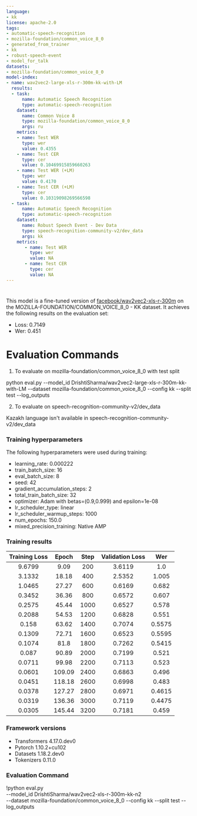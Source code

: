 ```yaml
---
language:
- kk
license: apache-2.0
tags:
- automatic-speech-recognition
- mozilla-foundation/common_voice_8_0
- generated_from_trainer
- kk
- robust-speech-event
- model_for_talk
datasets:
- mozilla-foundation/common_voice_8_0
model-index:
- name: wav2vec2-large-xls-r-300m-kk-with-LM
  results:
  - task: 
      name: Automatic Speech Recognition 
      type: automatic-speech-recognition
    dataset:
      name: Common Voice 8
      type: mozilla-foundation/common_voice_8_0
      args: ru
    metrics:
    - name: Test WER
      type: wer
      value: 0.4355
    - name: Test CER
      type: cer
      value: 0.10469915859660263
    - name: Test WER (+LM)
      type: wer
      value: 0.4170
    - name: Test CER (+LM)
      type: cer
      value: 0.10319098269566598
  - task: 
      name: Automatic Speech Recognition
      type: automatic-speech-recognition
    dataset:
      name: Robust Speech Event - Dev Data
      type: speech-recognition-community-v2/dev_data
      args: kk
    metrics:
       - name: Test WER
         type: wer
         value: NA
       - name: Test CER
         type: cer
         value: NA
---
```


<!-- This model card has been generated automatically according to the information the Trainer had access to. You
should probably proofread and complete it, then remove this comment. -->

# 

This model is a fine-tuned version of [facebook/wav2vec2-xls-r-300m](https://huggingface.co/facebook/wav2vec2-xls-r-300m) on the MOZILLA-FOUNDATION/COMMON_VOICE_8_0 - KK dataset.
It achieves the following results on the evaluation set:
- Loss: 0.7149
- Wer: 0.451

# Evaluation Commands

1. To evaluate on mozilla-foundation/common_voice_8_0 with test split

python eval.py  --model_id DrishtiSharma/wav2vec2-large-xls-r-300m-kk-with-LM  --dataset mozilla-foundation/common_voice_8_0 --config kk --split test --log_outputs

2. To evaluate on speech-recognition-community-v2/dev_data

Kazakh language isn't available in speech-recognition-community-v2/dev_data

### Training hyperparameters

The following hyperparameters were used during training:
- learning_rate: 0.000222
- train_batch_size: 16
- eval_batch_size: 8
- seed: 42
- gradient_accumulation_steps: 2
- total_train_batch_size: 32
- optimizer: Adam with betas=(0.9,0.999) and epsilon=1e-08
- lr_scheduler_type: linear
- lr_scheduler_warmup_steps: 1000
- num_epochs: 150.0
- mixed_precision_training: Native AMP

### Training results

| Training Loss | Epoch  | Step | Validation Loss | Wer    |
|:-------------:|:------:|:----:|:---------------:|:------:|
| 9.6799        | 9.09   | 200  | 3.6119          | 1.0    |
| 3.1332        | 18.18  | 400  | 2.5352          | 1.005  |
| 1.0465        | 27.27  | 600  | 0.6169          | 0.682  |
| 0.3452        | 36.36  | 800  | 0.6572          | 0.607  |
| 0.2575        | 45.44  | 1000 | 0.6527          | 0.578  |
| 0.2088        | 54.53  | 1200 | 0.6828          | 0.551  |
| 0.158         | 63.62  | 1400 | 0.7074          | 0.5575 |
| 0.1309        | 72.71  | 1600 | 0.6523          | 0.5595 |
| 0.1074        | 81.8   | 1800 | 0.7262          | 0.5415 |
| 0.087         | 90.89  | 2000 | 0.7199          | 0.521  |
| 0.0711        | 99.98  | 2200 | 0.7113          | 0.523  |
| 0.0601        | 109.09 | 2400 | 0.6863          | 0.496  |
| 0.0451        | 118.18 | 2600 | 0.6998          | 0.483  |
| 0.0378        | 127.27 | 2800 | 0.6971          | 0.4615 |
| 0.0319        | 136.36 | 3000 | 0.7119          | 0.4475 |
| 0.0305        | 145.44 | 3200 | 0.7181          | 0.459  |


### Framework versions

- Transformers 4.17.0.dev0
- Pytorch 1.10.2+cu102
- Datasets 1.18.2.dev0
- Tokenizers 0.11.0

### Evaluation Command

!python eval.py \
    --model_id DrishtiSharma/wav2vec2-xls-r-300m-kk-n2 \
    --dataset mozilla-foundation/common_voice_8_0 --config kk --split test --log_outputs
